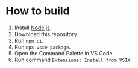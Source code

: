 
# How to build

1. Install [Node.js](https://nodejs.org/en).
1. Download this repository.
1. Run `npm ci`.
1. Run `npx vsce package`.
1. Open the Command Palette in VS Code.
1. Run command `Extensions: Install from VSIX`.
